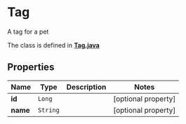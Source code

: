 

# Tag

A tag for a pet

The class is defined in **[Tag.java](../../src/main/java/org/openapitools/model/Tag.java)**

## Properties

Name | Type | Description | Notes
------------ | ------------- | ------------- | -------------
**id** | `Long` |  |  [optional property]
**name** | `String` |  |  [optional property]




